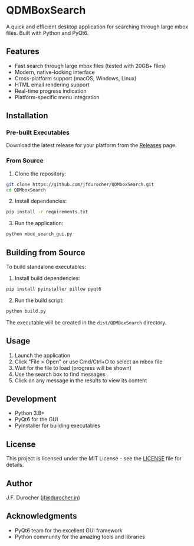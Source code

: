# QDMBoxSearch

A quick and efficient desktop application for searching through large mbox files. Built with Python and PyQt6.

## Features

- Fast search through large mbox files (tested with 20GB+ files)
- Modern, native-looking interface
- Cross-platform support (macOS, Windows, Linux)
- HTML email rendering support
- Real-time progress indication
- Platform-specific menu integration

## Installation

### Pre-built Executables

Download the latest release for your platform from the [Releases](https://github.com/jfdurocher/QDMboxSearch/releases) page.

### From Source

1. Clone the repository:
```bash
git clone https://github.com/jfdurocher/QDMboxSearch.git
cd QDMboxSearch
```

2. Install dependencies:
```bash
pip install -r requirements.txt
```

3. Run the application:
```bash
python mbox_search_gui.py
```

## Building from Source

To build standalone executables:

1. Install build dependencies:
```bash
pip install pyinstaller pillow pyqt6
```

2. Run the build script:
```bash
python build.py
```

The executable will be created in the `dist/QDMBoxSearch` directory.

## Usage

1. Launch the application
2. Click "File > Open" or use Cmd/Ctrl+O to select an mbox file
3. Wait for the file to load (progress will be shown)
4. Use the search box to find messages
5. Click on any message in the results to view its content

## Development

- Python 3.8+
- PyQt6 for the GUI
- PyInstaller for building executables

## License

This project is licensed under the MIT License - see the [LICENSE](LICENSE) file for details.

## Author

J.F. Durocher (jf@durocher.in)

## Acknowledgments

- PyQt6 team for the excellent GUI framework
- Python community for the amazing tools and libraries 